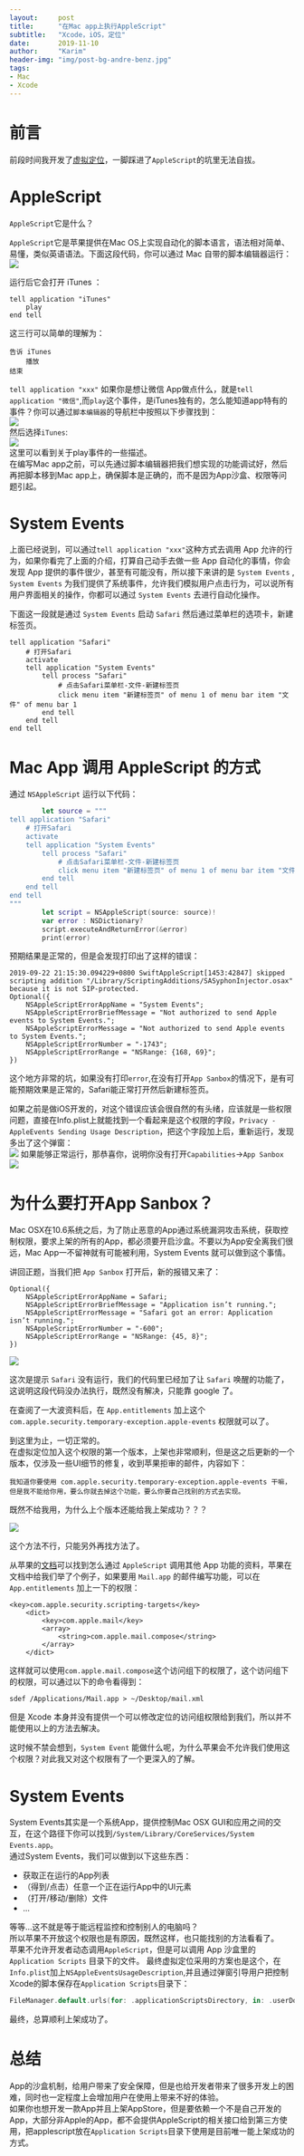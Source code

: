 ```yaml
---
layout:     post
title:      "在Mac app上执行AppleScript"
subtitle:   "Xcode，iOS，定位"
date:       2019-11-10
author:     "Karim"
header-img: "img/post-bg-andre-benz.jpg"
tags:
- Mac
- Xcode
---
```


# 前言  

前段时间我开发了[虚拟定位](https://itunes.apple.com/cn/app/%E8%99%9A%E6%8B%9F%E5%AE%9A%E4%BD%8D/id1459663647?mt=12)，一脚踩进了`AppleScript`的坑里无法自拔。  

# AppleScript  
`AppleScript`它是什么？  

`AppleScript`它是苹果提供在Mac OS上实现自动化的脚本语言，语法相对简单、易懂，类似英语语法。下面这段代码，你可以通过 Mac 自带的脚本编辑器运行：  
![](http://images.foolishtalk.org/apple-script-editor-1.png)

运行后它会打开 iTunes ：  
```shell
tell application "iTunes"
	play
end tell
```  

这三行可以简单的理解为：  
```shell
告诉 iTunes
    播放
结束
```  
`tell application "xxx"` 如果你是想让微信 App做点什么，就是`tell application "微信"`,而`play`这个事件，是iTunes独有的，怎么能知道app特有的事件？你可以通过`脚本编辑器`的导航栏中按照以下步骤找到：  
![](http://images.foolishtalk.org/apple-script-editor-2.png)  
然后选择`iTunes`:  
![](http://images.foolishtalk.org/apple-script-editor-3.png)   
这里可以看到关于play事件的一些描述。  
在编写Mac app之前，可以先通过脚本编辑器把我们想实现的功能调试好，然后再把脚本移到Mac app上，确保脚本是正确的，而不是因为App沙盒、权限等问题引起。  

# System Events  
上面已经说到，可以通过`tell application "xxx"`这种方式去调用 App 允许的行为，如果你看完了上面的介绍，打算自己动手去做一些 App 自动化的事情，你会发现 App 提供的事件很少，甚至有可能没有，所以接下来讲的是 `System Events` , `System Events` 为我们提供了系统事件，允许我们模拟用户点击行为，可以说所有用户界面相关的操作，你都可以通过 `System Events` 去进行自动化操作。  

下面这一段就是通过 `System Events` 启动 `Safari` 然后通过菜单栏的选项卡，新建标签页。
```shell
tell application "Safari"
	# 打开Safari
	activate
	tell application "System Events"
		tell process "Safari"
			# 点击Safari菜单栏-文件-新建标签页
			click menu item "新建标签页" of menu 1 of menu bar item "文件" of menu bar 1
		end tell
	end tell
end tell
```

 
# Mac App 调用 AppleScript 的方式  


通过 `NSAppleScript` 运行以下代码：

```Swift
        let source = """
tell application "Safari"
    # 打开Safari
    activate
    tell application "System Events"
        tell process "Safari"
            # 点击Safari菜单栏-文件-新建标签页
            click menu item "新建标签页" of menu 1 of menu bar item "文件" of menu bar 1
        end tell
    end tell
end tell
"""
        let script = NSAppleScript(source: source)!
        var error : NSDictionary?
        script.executeAndReturnError(&error)
        print(error)
```

预期结果是正常的，但是会发现打印出了这样的错误：  
```
2019-09-22 21:15:30.094229+0800 SwiftAppleScript[1453:42847] skipped scripting addition "/Library/ScriptingAdditions/SASyphonInjector.osax" because it is not SIP-protected.
Optional({
    NSAppleScriptErrorAppName = "System Events";
    NSAppleScriptErrorBriefMessage = "Not authorized to send Apple events to System Events.";
    NSAppleScriptErrorMessage = "Not authorized to send Apple events to System Events.";
    NSAppleScriptErrorNumber = "-1743";
    NSAppleScriptErrorRange = "NSRange: {168, 69}";
})
```  

这个地方非常的坑，如果没有打印`error`,在没有打开`App Sanbox`的情况下，是有可能预期效果是正常的，Safari能正常打开然后新建标签页。

如果之前是做iOS开发的，对这个错误应该会很自然的有头绪，应该就是一些权限问题，直接在Info.plist上就能找到一个看起来是这个权限的字段，`Privacy - AppleEvents Sending Usage Description`，把这个字段加上后，重新运行，发现多出了这个弹窗：  
![](http://images.foolishtalk.org/2019-09-28.4.55.09.png)
如果能够正常运行，那恭喜你，说明你没有打开`Capabilities`->`App Sanbox`
![](http://images.foolishtalk.org/2EE70BF91F39368ACF74DD225DEF0EE0.png)

# 为什么要打开App Sanbox？  

Mac OSX在10.6系统之后，为了防止恶意的App通过系统漏洞攻击系统，获取控制权限，要求上架的所有的App，都必须要开启沙盒。不要以为App安全离我们很远，Mac App一不留神就有可能被利用，System Events 就可以做到这个事情。  

讲回正题，当我们把 `App Sanbox` 打开后，新的报错又来了：  
```
Optional({
    NSAppleScriptErrorAppName = Safari;
    NSAppleScriptErrorBriefMessage = "Application isn’t running.";
    NSAppleScriptErrorMessage = "Safari got an error: Application isn’t running.";
    NSAppleScriptErrorNumber = "-600";
    NSAppleScriptErrorRange = "NSRange: {45, 8}";
})
```
![](http://images.foolishtalk.org/2019110_IMG_2412.png)  

这次是提示 `Safari` 没有运行，我们的代码里已经加了让 `Safari` 唤醒的功能了，这说明这段代码没办法执行，既然没有解决，只能靠 google 了。

在查阅了一大波资料后，在 `App.entitlements` 加上这个 `com.apple.security.temporary-exception.apple-events` 权限就可以了。  


到这里为止，一切正常的。  
在虚拟定位加入这个权限的第一个版本，上架也非常顺利，但是这之后更新的一个版本，仅涉及一些UI细节的修复，收到苹果拒审的邮件，内容如下：  
```
我知道你要使用 com.apple.security.temporary-exception.apple-events 干嘛，
但是我不能给你用，要么你就去掉这个功能，要么你要自己找别的方式去实现。
```  

既然不给我用，为什么上个版本还能给我上架成功？？？

![](http://images.foolishtalk.org/2019110_IMG_2412.png)

这个方法不行，只能另外再找方法了。

从苹果的[文档](https://developer.apple.com/library/archive/documentation/Miscellaneous/Reference/EntitlementKeyReference/Chapters/EnablingAppSandbox.html#//apple_ref/doc/uid/TP40011195-CH4-SW25)可以找到怎么通过 `AppleScript` 调用其他 App 功能的资料，苹果在文档中给我们举了个例子，如果要用 `Mail.app` 的邮件编写功能，可以在 `App.entitlements` 加上一下的权限：
```
<key>com.apple.security.scripting-targets</key>
    <dict>
        <key>com.apple.mail</key>
        <array>
            <string>com.apple.mail.compose</string>
        </array>
    </dict>
```

这样就可以使用`com.apple.mail.compose`这个访问组下的权限了，这个访问组下的权限，可以通过以下的命令看得到：
```shell
sdef /Applications/Mail.app > ~/Desktop/mail.xml
```

但是 Xcode 本身并没有提供一个可以修改定位的访问组权限给到我们，所以并不能使用以上的方法去解决。

这时候不禁会想到，`System Event` 能做什么呢，为什么苹果会不允许我们使用这个权限？对此我又对这个权限有了一个更深入的了解。

# System Events  

System Events其实是一个系统App，提供控制Mac OSX GUI和应用之间的交互，在这个路径下你可以找到`/System/Library/CoreServices/System Events.app`。   
通过System Events，我们可以做到以下这些东西：  
- 获取正在运行的App列表
- （得到/点击）任意一个正在运行App中的UI元素
- （打开/移动/删除）文件
- ...

等等...这不就是等于能远程监控和控制别人的电脑吗？  
所以苹果不开放这个权限也是有原因，既然这样，也只能找别的方法看看了。  
苹果不允许开发者动态调用`AppleScript`，但是可以调用 App 沙盒里的 `Application Scripts` 目录下的文件。
最终虚拟定位采用的方案也是这个，在`Info.plist`加上`NSAppleEventsUsageDescription`,并且通过弹窗引导用户把控制Xcode的脚本保存在`Application Scripts`目录下：
```Swift
FileManager.default.urls(for: .applicationScriptsDirectory, in: .userDomainMask)
```

最终，总算顺利上架成功了。  

# 总结  
App的沙盒机制，给用户带来了安全保障，但是也给开发者带来了很多开发上的困难，同时也一定程度上会增加用户在使用上带来不好的体验。  
如果你也想开发一款App并且上架AppStore，但是要依赖一个不是自己开发的App，大部分非Apple的App，都不会提供AppleScript的相关接口给到第三方使用，把applescript放在`Application Scripts`目录下使用是目前唯一能上架成功的方式。